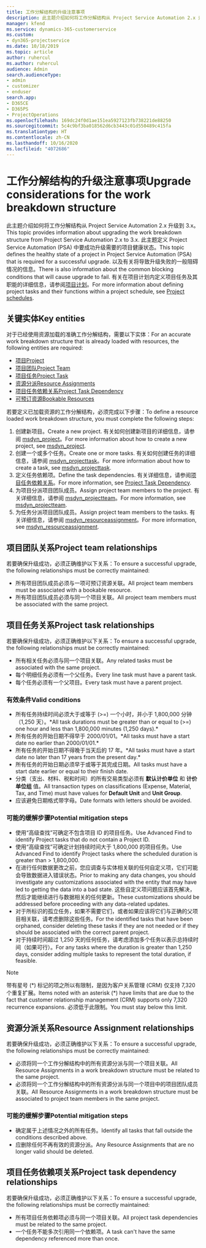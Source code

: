 ```yaml
---
title: 工作分解结构的升级注意事项
description: 此主题介绍如何将工作分解结构从 Project Service Automation 2.x 升级到 3.x。
manager: kfend
ms.service: dynamics-365-customerservice
ms.custom:
- dyn365-projectservice
ms.date: 10/18/2019
ms.topic: article
author: ruhercul
ms.author: ruhercul
audience: Admin
search.audienceType:
- admin
- customizer
- enduser
search.app:
- D365CE
- D365PS
- ProjectOperations
ms.openlocfilehash: 169dc24f0d1ae151ea5927123fb738221de88250
ms.sourcegitcommit: 5c4c9bf3ba018562d6cb3443c01d550489c415fa
ms.translationtype: HT
ms.contentlocale: zh-CN
ms.lasthandoff: 10/16/2020
ms.locfileid: "4072686"
---
```

# <a name="upgrade-considerations-for-the-work-breakdown-structure"></a><span data-ttu-id="16a5f-103">工作分解结构的升级注意事项</span><span class="sxs-lookup"><span data-stu-id="16a5f-103">Upgrade considerations for the work breakdown structure</span></span>
<span data-ttu-id="16a5f-104">此主题介绍如何将工作分解结构从 Project Service Automation 2.x 升级到 3.x。</span><span class="sxs-lookup"><span data-stu-id="16a5f-104">This topic provides information about upgrading the work breakdown structure from Project Service Automation 2.x to 3.x.</span></span> <span data-ttu-id="16a5f-105">此主题定义 Project Service Automation (PSA) 中要成功升级需要的项目健康状态。</span><span class="sxs-lookup"><span data-stu-id="16a5f-105">This topic defines the healthy state of a project in Project Service Automation (PSA) that is required for a successful upgrade.</span></span> <span data-ttu-id="16a5f-106">以及有关将导致升级失败的一般阻碍情况的信息。</span><span class="sxs-lookup"><span data-stu-id="16a5f-106">There is also information about the common blocking conditions that will cause upgrade to fail.</span></span> <span data-ttu-id="16a5f-107">有关在项目计划内定义项目任务及其职能的详细信息，请参阅[项目计划](project-creating.md)。</span><span class="sxs-lookup"><span data-stu-id="16a5f-107">For more information about defining project tasks and their functions within a project schedule, see [Project schedules](project-creating.md).</span></span>

## <a name="key-entities"></a><span data-ttu-id="16a5f-108">关键实体</span><span class="sxs-lookup"><span data-stu-id="16a5f-108">Key entities</span></span>
<span data-ttu-id="16a5f-109">对于已经使用资源加载的准确工作分解结构，需要以下实体：</span><span class="sxs-lookup"><span data-stu-id="16a5f-109">For an accurate work breakdown structure that is already loaded with resources, the following entities are required:</span></span>

- [<span data-ttu-id="16a5f-110">项目</span><span class="sxs-lookup"><span data-stu-id="16a5f-110">Project</span></span>](https://docs.microsoft.com/dynamics365/customerengagement/on-premises/developer/entities/msdyn_project)
- [<span data-ttu-id="16a5f-111">项目团队</span><span class="sxs-lookup"><span data-stu-id="16a5f-111">Project Team</span></span>](https://docs.microsoft.com/dynamics365/customerengagement/on-premises/developer/entities/msdyn_projectteam)
- [<span data-ttu-id="16a5f-112">项目任务</span><span class="sxs-lookup"><span data-stu-id="16a5f-112">Project Task</span></span>](https://docs.microsoft.com/dynamics365/customerengagement/on-premises/developer/entities/msdyn_projecttask)
- [<span data-ttu-id="16a5f-113">资源分派</span><span class="sxs-lookup"><span data-stu-id="16a5f-113">Resource Assignments</span></span>](https://docs.microsoft.com/dynamics365/customerengagement/on-premises/developer/entities/msdyn_resourceassignment)
- [<span data-ttu-id="16a5f-114">项目任务依赖关系</span><span class="sxs-lookup"><span data-stu-id="16a5f-114">Project Task Dependency</span></span>](https://docs.microsoft.com/dynamics365/customerengagement/on-premises/developer/entities/msdyn_projecttaskdependency)
- [<span data-ttu-id="16a5f-115">可预订资源</span><span class="sxs-lookup"><span data-stu-id="16a5f-115">Bookable Resources</span></span>](https://docs.microsoft.com/dynamics365/customerengagement/on-premises/developer/entities/bookableresource)

<span data-ttu-id="16a5f-116">若要定义已加载资源的工作分解结构，必须完成以下步骤：</span><span class="sxs-lookup"><span data-stu-id="16a5f-116">To define a resource loaded work breakdown structure, you must complete the following steps:</span></span>

1. <span data-ttu-id="16a5f-117">创建新项目。</span><span class="sxs-lookup"><span data-stu-id="16a5f-117">Create a new project.</span></span> <span data-ttu-id="16a5f-118">有关如何创建新项目的详细信息，请参阅 [msdyn_project](https://docs.microsoft.com/dynamics365/customerengagement/on-premises/developer/entities/msdyn_project)。</span><span class="sxs-lookup"><span data-stu-id="16a5f-118">For more information about how to create a new project, see [msdyn_project](https://docs.microsoft.com/dynamics365/customerengagement/on-premises/developer/entities/msdyn_project).</span></span>
2. <span data-ttu-id="16a5f-119">创建一个或多个任务。</span><span class="sxs-lookup"><span data-stu-id="16a5f-119">Create one or more tasks.</span></span> <span data-ttu-id="16a5f-120">有关如何创建任务的详细信息，请参阅 [msdyn_projecttask](https://docs.microsoft.com/dynamics365/customerengagement/on-premises/developer/entities/msdyn_projecttask)。</span><span class="sxs-lookup"><span data-stu-id="16a5f-120">For more information about how to create a task, see [msdyn_projecttask](https://docs.microsoft.com/dynamics365/customerengagement/on-premises/developer/entities/msdyn_projecttask).</span></span>
3. <span data-ttu-id="16a5f-121">定义任务依赖项。</span><span class="sxs-lookup"><span data-stu-id="16a5f-121">Define the task dependencies.</span></span> <span data-ttu-id="16a5f-122">有关详细信息，请参阅[项目任务依赖关系](https://docs.microsoft.com/dynamics365/customerengagement/on-premises/developer/entities/msdyn_projecttaskdependency)。</span><span class="sxs-lookup"><span data-stu-id="16a5f-122">For more information, see [Project Task Dependency](https://docs.microsoft.com/dynamics365/customerengagement/on-premises/developer/entities/msdyn_projecttaskdependency).</span></span>
4. <span data-ttu-id="16a5f-123">为项目分派项目团队成员。</span><span class="sxs-lookup"><span data-stu-id="16a5f-123">Assign project team members to the project.</span></span> <span data-ttu-id="16a5f-124">有关详细信息，请参阅 [msdyn_projectteam](https://docs.microsoft.com/dynamics365/customerengagement/on-premises/developer/entities/msdyn_projectteam)。</span><span class="sxs-lookup"><span data-stu-id="16a5f-124">For more information, see [msdyn_projectteam](https://docs.microsoft.com/dynamics365/customerengagement/on-premises/developer/entities/msdyn_projectteam).</span></span>
5. <span data-ttu-id="16a5f-125">为任务分派项目团队成员。</span><span class="sxs-lookup"><span data-stu-id="16a5f-125">Assign project team members to the tasks.</span></span> <span data-ttu-id="16a5f-126">有关详细信息，请参阅 [msdyn_resourceassignment](https://docs.microsoft.com/dynamics365/customerengagement/on-premises/developer/entities/msdyn_resourceassignment)。</span><span class="sxs-lookup"><span data-stu-id="16a5f-126">For more information, see [msdyn_resourceassignment](https://docs.microsoft.com/dynamics365/customerengagement/on-premises/developer/entities/msdyn_resourceassignment).</span></span>

## <a name="project-team-relationships"></a><span data-ttu-id="16a5f-127">项目团队关系</span><span class="sxs-lookup"><span data-stu-id="16a5f-127">Project team relationships</span></span>

<span data-ttu-id="16a5f-128">若要确保升级成功，必须正确维护以下关系：</span><span class="sxs-lookup"><span data-stu-id="16a5f-128">To ensure a successful upgrade, the following relationships must be correctly maintained:</span></span>
- <span data-ttu-id="16a5f-129">所有项目团队成员必须与一项可预订资源关联。</span><span class="sxs-lookup"><span data-stu-id="16a5f-129">All project team members must be associated with a bookable resource.</span></span>
- <span data-ttu-id="16a5f-130">所有项目团队成员必须与同一个项目关联。</span><span class="sxs-lookup"><span data-stu-id="16a5f-130">All project team members must be associated with the same project.</span></span> 

## <a name="project-task-relationships"></a><span data-ttu-id="16a5f-131">项目任务关系</span><span class="sxs-lookup"><span data-stu-id="16a5f-131">Project task relationships</span></span>
<span data-ttu-id="16a5f-132">若要确保升级成功，必须正确维护以下关系：</span><span class="sxs-lookup"><span data-stu-id="16a5f-132">To ensure a successful upgrade, the following relationships must be correctly maintained:</span></span>

- <span data-ttu-id="16a5f-133">所有相关任务必须与同一个项目关联。</span><span class="sxs-lookup"><span data-stu-id="16a5f-133">Any related tasks must be associated with the same project.</span></span>
- <span data-ttu-id="16a5f-134">每个明细任务必须有一个父任务。</span><span class="sxs-lookup"><span data-stu-id="16a5f-134">Every line task must have a parent task.</span></span>
- <span data-ttu-id="16a5f-135">每个任务必须有一个父项目。</span><span class="sxs-lookup"><span data-stu-id="16a5f-135">Every task must have a parent project.</span></span>

### <a name="valid-conditions"></a><span data-ttu-id="16a5f-136">有效条件</span><span class="sxs-lookup"><span data-stu-id="16a5f-136">Valid conditions</span></span>

- <span data-ttu-id="16a5f-137">所有任务持续时间必须大于或等于 (>=) 一个小时，并小于 1,800,000 分钟（1,250 天）。\*</span><span class="sxs-lookup"><span data-stu-id="16a5f-137">All task durations must be greater than or equal to (>=) one hour and less than 1,800,000 minutes (1,250 days).\*</span></span>
- <span data-ttu-id="16a5f-138">所有任务的开始日期不得早于 2000/01/01。\*</span><span class="sxs-lookup"><span data-stu-id="16a5f-138">All tasks must have a start date no earlier than 2000/01/01.\*</span></span>
- <span data-ttu-id="16a5f-139">所有任务的开始日期不得晚于当天后的 17 年。\*</span><span class="sxs-lookup"><span data-stu-id="16a5f-139">All tasks must have a start date no later than 17 years from the present day.\*</span></span>
- <span data-ttu-id="16a5f-140">所有任务的开始日期必须早于或等于其完成日期。</span><span class="sxs-lookup"><span data-stu-id="16a5f-140">All tasks must have a start date earlier or equal to their finish date.</span></span>
- <span data-ttu-id="16a5f-141">分类（支出、材料、税和时间）的所有交易类型必须有 **默认计价单位** 和 **计价单位组** 值。</span><span class="sxs-lookup"><span data-stu-id="16a5f-141">All transaction types on classifications (Expense, Material, Tax, and Time) must have values for **Default Unit** and **Unit Group**.</span></span>
- <span data-ttu-id="16a5f-142">应该避免日期格式带字母。</span><span class="sxs-lookup"><span data-stu-id="16a5f-142">Date formats with letters should be avoided.</span></span>

### <a name="potential-mitigation-steps"></a><span data-ttu-id="16a5f-143">可能的缓解步骤</span><span class="sxs-lookup"><span data-stu-id="16a5f-143">Potential mitigation steps</span></span>
- <span data-ttu-id="16a5f-144">使用“高级查找”可确定不包含项目 ID 的项目任务。</span><span class="sxs-lookup"><span data-stu-id="16a5f-144">Use Advanced Find to identify Project tasks that do not contain a Project ID.</span></span>
- <span data-ttu-id="16a5f-145">使用“高级查找”可确定计划持续时间大于 1,800,000 的项目任务。</span><span class="sxs-lookup"><span data-stu-id="16a5f-145">Use Advanced Find to identify Project tasks where the scheduled duration is greater than > 1,800,000.</span></span>
- <span data-ttu-id="16a5f-146">在进行任何数据更改之前，您应调查与实体相关联的任何自定义项，它们可能会导致数据进入错误状态。</span><span class="sxs-lookup"><span data-stu-id="16a5f-146">Prior to making any data changes, you should investigate any customizations associated with the entity that may have led to getting the data into a bad state.</span></span> <span data-ttu-id="16a5f-147">这些自定义项问题应该首先解决，然后才能继续进行与数据相关的任何更新。</span><span class="sxs-lookup"><span data-stu-id="16a5f-147">These customizations should be addressed before proceeding with any data-related updates.</span></span>
- <span data-ttu-id="16a5f-148">对于所标识的孤立任务，如果不需要它们，或者如果应该将它们与正确的父项目相关联，请考虑删除这些任务。</span><span class="sxs-lookup"><span data-stu-id="16a5f-148">For the identified tasks that have been orphaned, consider deleting these tasks if they are not needed or if they should be associated with the correct parent project.</span></span>
- <span data-ttu-id="16a5f-149">对于持续时间超过 1,250 天的任何任务，请考虑添加多个任务以表示总持续时间（如果可行）。</span><span class="sxs-lookup"><span data-stu-id="16a5f-149">For any tasks where the duration is greater than 1,250 days, consider adding multiple tasks to represent the total duration, if feasible.</span></span>

> [!NOTE]
> <span data-ttu-id="16a5f-150">带有星号 (\*) 标记的项之所以有限制，是因为客户关系管理 (CRM) 仅支持 7,320 个重复扩展。</span><span class="sxs-lookup"><span data-stu-id="16a5f-150">Items noted with an asterisk (\*) have limits that are due to the fact that customer relationship management (CRM) supports only 7,320 recurrence expansions.</span></span> <span data-ttu-id="16a5f-151">必须低于此限制。</span><span class="sxs-lookup"><span data-stu-id="16a5f-151">You must stay below this limit.</span></span>

## <a name="resource-assignment-relationships"></a><span data-ttu-id="16a5f-152">资源分派关系</span><span class="sxs-lookup"><span data-stu-id="16a5f-152">Resource Assignment relationships</span></span>
<span data-ttu-id="16a5f-153">若要确保升级成功，必须正确维护以下关系：</span><span class="sxs-lookup"><span data-stu-id="16a5f-153">To ensure a successful upgrade, the following relationships must be correctly maintained:</span></span>

- <span data-ttu-id="16a5f-154">必须将同一个工作分解结构中的所有资源分派与同一个项目关联。</span><span class="sxs-lookup"><span data-stu-id="16a5f-154">All Resource Assignments in a work breakdown structure must be related to the same project.</span></span>
- <span data-ttu-id="16a5f-155">必须将同一个工作分解结构中的所有资源分派与同一个项目中的项目团队成员关联。</span><span class="sxs-lookup"><span data-stu-id="16a5f-155">All Resource Assignments in a work breakdown structure must be associated to project team members in the same project.</span></span>

### <a name="potential-mitigation-steps"></a><span data-ttu-id="16a5f-156">可能的缓解步骤</span><span class="sxs-lookup"><span data-stu-id="16a5f-156">Potential mitigation steps</span></span>
- <span data-ttu-id="16a5f-157">确定属于上述情况之外的所有任务。</span><span class="sxs-lookup"><span data-stu-id="16a5f-157">Identify all tasks that fall outside the conditions described above.</span></span>  
- <span data-ttu-id="16a5f-158">应删除任何不再有效的资源分派。</span><span class="sxs-lookup"><span data-stu-id="16a5f-158">Any Resource Assignments that are no longer valid should be deleted.</span></span>

## <a name="project-task-dependency-relationships"></a><span data-ttu-id="16a5f-159">项目任务依赖项关系</span><span class="sxs-lookup"><span data-stu-id="16a5f-159">Project task dependency relationships</span></span>
<span data-ttu-id="16a5f-160">若要确保升级成功，必须正确维护以下关系：</span><span class="sxs-lookup"><span data-stu-id="16a5f-160">To ensure a successful upgrade, the following relationships must be correctly maintained:</span></span>

- <span data-ttu-id="16a5f-161">所有项目任务依赖项必须与同一个项目关联。</span><span class="sxs-lookup"><span data-stu-id="16a5f-161">All project task dependencies must be related to the same project.</span></span>
- <span data-ttu-id="16a5f-162">一个任务不能多次引用同一个依赖项。</span><span class="sxs-lookup"><span data-stu-id="16a5f-162">A task can't have the same dependency referenced more than once.</span></span>
